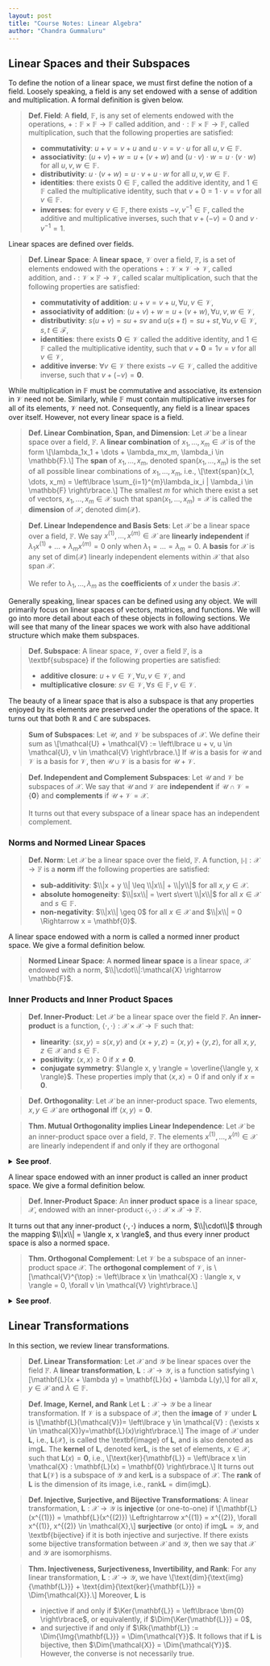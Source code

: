 ```yaml
---
layout: post
title: "Course Notes: Linear Algebra"
author: "Chandra Gummaluru"
---
```


## Linear Spaces and their Subspaces
To define the notion of a linear space, we must first define the notion of a field. Loosely speaking, a field is any set endowed with a sense of addition and multiplication. A formal definition is given below.

> **Def. Field**: A **field**, $\mathbb{F}$, is any set of elements endowed with the operations, $+: \mathbb{F} \times \mathbb{F} \rightarrow \mathbb{F}$ called addition, and $\cdot: \mathbb{F} \times \mathbb{F} \rightarrow \mathbb{F}$, called multiplication, such that the following properties are satisfied:
> - **commutativity**: $u+v = v + u$ and $u\cdot v = v \cdot u$ for all $u, v \in \mathbb{F}$.
> - **associativity**: $(u+v)+w = u+(v+w)$ and $(u\cdot v)\cdot w = u\cdot (v\cdot w)$ for all $u, v, w \in \mathbb{F}$.
> - **distributivity**: $u \cdot (v+w) = u \cdot v + u \cdot w$ for all $u, v, w \in \mathbb{F}$. 
> - **identities**: there exists $0 \in \mathbb{F}$, called the additive identity, and $1 \in \mathbb{F}$ called the multiplicative identity, such that $v + 0 = 1 \cdot v = v$ for all $v \in \mathbb{F}$.
> - **inverses**: for every $v \in \mathbb{F}$, there exists $-v, v^{-1} \in \mathbb{F}$, called the additive and multiplicative inverses, such that $v + (-v) = 0$ and $v \cdot v^{-1} = 1$. 
 
Linear spaces are defined over fields.

> **Def. Linear Space**: A **linear space**, $\mathcal{V}$ over a field, $\mathbb{F}$, is a set of elements endowed with the operations $+: \mathcal{V} \times \mathcal{V} \rightarrow \mathcal{V}$, called addition, and $\cdot: \mathcal{V} \times \mathbb{F} \rightarrow \mathcal{V}$, called scalar multiplication, such that the following properties are satisfied:
> - **commutativity of addition**: $u + v = v + u, \forall u, v \in \mathcal{V}$,
> - **associativity of addition**: $(u + v) + w = u + (v + w), \forall u, v, w \in \mathcal{V}$,
> - **distributivity**: $s(u+v) = su + sv$ and $u(s+t) = su + st, \forall u, v \in \mathcal{V}, s, t \in \mathcal{F}$,
> - **identities**: there exists $\textbf{0} \in \mathcal{V}$ called the additive identity, and $1 \in \mathbb{F}$ called the multiplicative identity, such that $v + \textbf{0} = 1v = v$  for all $v \in \mathcal{V}$,
> - **additive inverse**: $\forall v \in \mathcal{V}$ there exists $-v \in \mathcal{V}$, called the additive inverse, such that $v + (-v) = \textbf{0}$.

While multiplication in $\mathbb{F}$ must be commutative and associative, its extension in $\mathcal{V}$ need not be. Similarly, while $\mathbb{F}$ must contain multiplicative inverses for all of its elements, $\mathcal{V}$ need not. Consequently,  any field is a linear spaces over itself. However, not every linear space is a field.

> **Def. Linear Combination, Span, and Dimension**: Let $\mathcal{X}$ be a linear space over a field, $\mathbb{F}$. A **linear combination** of $x_1, \dots, x_m \in \mathcal{X}$ is of the form
> \\[\lambda_1x_1 + \dots + \lambda_mx_m, \lambda_i \in \mathbb{F}.\\]
> The **span** of $x_1, \dots, x_m$, denoted $\text{span}(x_1, \dots, x_m)$ is the set of all possible linear combinations of $x_1, \dots, x_m$, i.e.,
> \\[\text{span}(x_1, \dots, x_m) = \left\lbrace \sum_{i=1}^{m}\lambda_ix_i | \lambda_i \in \mathbb{F} \right\rbrace.\\]
> The smallest $m$ for which there exist a set of vectors, $x_1, \dots, x_m \in \mathcal{X}$ such that $\text{span}(x_1, \dots, x_m) = \mathcal{X}$ is called the **dimension** of $\mathcal{X}$, denoted $\text{dim}(\mathcal{X})$.

> **Def. Linear Independence and Basis Sets**: Let $\mathcal{X}$ be a linear space over a field, $\mathbb{F}$. We say $x^{(1)}, \dots, x^{(m)} \in \mathcal{X}$ are **linearly independent** if $\lambda_1x^{(1)} + \dots + \lambda_mx^{(m)} = 0$ only when $\lambda_1 = \dots = \lambda_m = 0$. A **basis** for $\mathcal{X}$ is any set of $\text{dim}(\mathcal{X})$ linearly independent elements within $\mathcal{X}$ that also span $\mathcal{X}$.
> <br><br>
> We refer to $\lambda_1, \dots, \lambda_m$ as the **coefficients** of $x$ under the basis $\mathscr{X}$.

Generally speaking, linear spaces can be defined using any object. We will primarily focus on linear spaces of vectors, matrices, and functions. We will go into more detail about each of these objects in following sections. We will see that many of the linear spaces we work with also have additional structure which make them subspaces.
> **Def. Subspace**: A linear space, $\mathcal{V}$, over a field $\mathbb{F}$, is a \textbf{subspace} if the following properties are satisfied:
> - **additive closure**: $u + v \in \mathcal{V}, \forall u, v \in \mathcal{V}$, and
> - **multiplicative closure**: $sv \in \mathcal{V}, \forall s \in \mathbb{F}, v \in \mathcal{V}$.

The beauty of a linear space that is also a subspace is that any properties enjoyed by its elements are preserved under the operations of the space. It turns out that both $\mathbb{R}$ and $\mathbb{C}$ are subspaces.
> **Sum of Subspaces**: Let $\mathcal{U}$, and $\mathcal{V}$ be subspaces of $\mathcal{X}$. We define their sum as
> \\[\mathcal{U} + \mathcal{V} := \left\lbrace u + v, u \in \mathcal{U}, v \in \mathcal{V} \right\rbrace.\\]
> If $\mathscr{U}$ is a basis for $\mathcal{U}$ and $\mathscr{V}$ is a basis for $\mathcal{V}$, then $\mathscr{U} \cup \mathscr{V}$ is a basis for $\mathcal{U} + \mathcal{V}$.

> **Def. Independent and Complement Subspaces**: Let $\mathcal{U}$ and $\mathcal{V}$ be subspaces of $\mathcal{X}$. We say that $\mathcal{U}$ and $\mathcal{V}$ are **independent** if $\mathcal{U} \cap \mathcal{V} = \left\lbrace \textbf{0} \right\rbrace$ and **complements** if $\mathcal{U} + \mathcal{V} = \mathcal{X}$.
> <br><br>
> It turns out that every subspace of a linear space has an independent complement.

### Norms and Normed Linear Spaces
> **Def. Norm**: Let $\mathcal{X}$ be a linear space over the field, $\mathbb{F}$. A function, $\|\cdot\|: \mathcal{X} \rightarrow \mathbb{F}$ is a **norm** iff the following properties are satisfied:
> -  **sub-additivity**: $\\|x + y \\| \leq \\|x\\| + \\|y\\|$ for all $x, y \in \mathcal{X}$.
> -  **absolute homogeneity**: $\\|sx\\| = \vert s\vert \\|x\\|$ for all $x \in \mathcal{X}$ and $s \in \mathbb{F}$.
> -  **non-negativity**: $\\|x\\| \geq 0$ for all $x \in \mathcal{X}$ and $\\|x\\| = 0 \Rightarrow x = \mathbf{0}$.

A linear space endowed with a norm is called a normed inner product space. We give a formal definition below.
> **Normed Linear Space**: A **normed linear space** is a linear space, $\mathcal{X}$ endowed with a norm, $\\|\cdot\\|:\mathcal{X} \rightarrow \mathbb{F}$.

### Inner Products and Inner Product Spaces
> **Def. Inner-Product**: Let $\mathcal{X}$ be a linear space over the field $\mathbb{F}$. An **inner-product** is a function, $\langle \cdot, \cdot \rangle: \mathcal{X} \times \mathcal{X} \rightarrow \mathbb{F}$ such that:
> -  **linearity**: $\langle sx, y \rangle = s\langle x, y\rangle$ and $\langle x + y, z \rangle = \langle x, y \rangle + \langle y, z \rangle$, for all $x, y, z \in \mathcal{X}$ and $s \in \mathbb{F}$.
> -  **positivity**: $\langle x, x \rangle \geq 0$ if $x \neq \mathbf{0}$.
> -  **conjugate symmetry**: $\langle x, y \rangle = \overline{\langle y, x \rangle}$.
> These properties imply that $\langle x, x \rangle = 0$ if and only if $x = \mathbf{0}$.

> **Def. Orthogonality**: Let $\mathcal{X}$ be an inner-product space. Two elements, $x, y \in \mathcal{X}$ are **orthogonal** iff $\langle x, y \rangle = \mathbf{0}$.

> **Thm. Mutual Orthogonality implies Linear Independence**: Let $\mathcal{X}$ be an inner-product space over a field, $\mathbb{F}$. The elements $x^{(1)}, \dots, x^{(n)} \in \mathcal{X}$ are linearly independent if and only if they are orthogonal

<details>
 <summary><strong>See proof</strong>.</summary>
<p>
Assume $x^{(1)}, \dots, x^{(n)}$ are mutually orthogonal, i.e., $\langle x^{(i)}, x^{(j)} \rangle = \mathbf{0}$ for all $i \neq j$, but that they are not linearly independent, i.e.,
\[\sum_{i=1}^{n}\lambda_ix^{(i)} = \mathbf{0}\]
and $\lambda_k \neq 0$ for some $k$. Taking the inner-product of both sides of the above equation with $x^{(j)}$, we have
\[\left\langle x^{(k)}, \sum_{i=1}^{n}\lambda_ix^{(i)}\right\rangle = \lambda_k\langle x^{(k)}, x^{(k)} \rangle = \langle x^{(k)}, \mathbf{0} \rangle = 0.\]
This is a contradiction since $\langle x^{(k)}, x^{(k)} \rangle \neq 0$.
<br>
$\blacksquare$
</p>
</details>

A linear space endowed with an inner product is called an inner product space. We give a formal definition below.
> **Def. Inner-Product Space**: An **inner product space** is a linear space, $\mathcal{X}$, endowed with an inner-product $\langle \cdot, \cdot \rangle: \mathcal{X} \times \mathcal{X} \rightarrow \mathbb{F}$.

It turns out that any inner-product $\langle \cdot, \cdot \rangle$ induces a norm, $\\|\cdot\\|$ through the mapping $\\|x\\| = \langle x, x \rangle$, and thus every inner product space is also a normed space.
> **Thm. Orthogonal Complement**: Let $\mathcal{V}$ be a subspace of an inner-product space $\mathcal{X}$. The **orthogonal complemen**t of $\mathcal{V}$, is
> \\[\mathcal{V}^{\top} := \left\lbrace x \in \mathcal{X} : \langle x, v \rangle = 0, \forall v \in \mathcal{V} \right\rbrace.\\]

<details>
 <summary><strong>See proof</strong>.</summary>
<p>
Clearly $\mathcal{V}$ and $\mathcal{V}^{\top}$ are independent. Indeed, $v \in (\mathcal{V}^{\top} \cap \mathcal{V}) \Leftrightarrow \langle v, v \rangle = 0 \Leftrightarrow v = 0$. $\blacksquare$
</p>
</details>


## Linear Transformations
In this section, we review linear transformations.
> **Def. Linear Transformation**: Let $\mathcal{X}$ and $\mathcal{Y}$ be linear spaces over the field $\mathbb{F}$. A **linear transformation**, $\mathbf{L}: \mathcal{X} \rightarrow \mathcal{Y}$, is a function satisfying
> \\[\mathbf{L}(x + \lambda y) = \mathbf{L}(x) + \lambda L(y),\\]
> for all $x, y \in \mathcal{X}$ and $\lambda \in \mathbb{F}$.

> **Def. Image, Kernel, and Rank** Let $\mathbf{L}: \mathcal{X} \rightarrow \mathcal{Y}$ be a linear transformation. If $\mathcal{V}$ is a subspace of $\mathcal{X}$, then the **image** of $\mathcal{V}$ under $\mathbf{L}$ is
> \\[\mathbf{L}(\mathcal{V})= \left\lbrace y \in \mathcal{V} : (\exists x \in \mathcal{X})y=\mathbf{L}(x)\right\rbrace.\\]
> The image of $\mathcal{X}$ under $\mathbf{L}$, i.e., $\mathbf{L}(\mathcal{X})$, is called the \textbf{image} of $\mathbf{L}$, and is also denoted as $\text{img}{\mathbf{L}}$. The **kernel** of $\mathbf{L}$, denoted $\text{ker}{\mathbf{L}}$, is the set of elements, $x \in \mathcal{X}$, such that $\mathbf{L}(x) = \mathbf{0}$, i.e.,
> \\[\text{ker}{\mathbf{L}} = \left\lbrace x \in \mathcal{X} : \mathbf{L}(x) = \mathbf{0} \right\rbrace.\\]
> It turns out that $\mathbf{L}(\mathcal{V})$ is a subspace of $\mathcal{Y}$ and $\text{ker}{\mathbf{L}}$ is a subspace of $\mathcal{X}$. The **rank** of $\mathbf{L}$ is the dimension of its image, i.e., $\text{rank}{\mathbf{L}} = \text{dim}{(\text{img}{\mathbf{L}})}$.

> **Def. Injective, Surjective, and Bijective Transformations**: A linear transformation, $\mathbf{L}: \mathcal{X} \rightarrow \mathcal{Y}$ is **injective** (or one-to-one) if
> \\[\mathbf{L}(x^{(1)}) = \mathbf{L}(x^{(2)}) \Leftrightarrow x^{(1)} = x^{(2)}, \forall x^{(1)}, x^{(2)} \in \mathcal{X},\\]
> **surjective** (or onto) if $\text{img}{\mathbf{L}} = \mathcal{Y}$, and \textbf{bijective} if it is both injective and surjective. If there exists some bijective
> transformation between $\mathcal{X}$ and $\mathcal{Y}$, then we say that $\mathcal{X}$ and $\mathcal{Y}$ are isomorphisms.

> **Thm. Injectiveness, Surjectiveness, Invertibility, and Rank**:
> For any linear transformation, $\mathbf{L}: \mathcal{X} \rightarrow \mathcal{Y}$, we have
\\[\text{dim}{\text{img}{\mathbf{L}}} + \text{dim}{\text{ker}{\mathbf{L}}} = \Dim{\mathcal{X}}.\\] Moreover, $\mathbf{L}$ is
> -  injective if and only if $\Ker{\mathbf{L}} = \left\lbrace \bm{0} \right\rbrace$, or equivalently, if $\Dim{\Ker{\mathbf{L}}} = 0$,
> -  and surjective if and only if $\Rk{\mathbf{L}} := \Dim{\Img{\mathbf{L}}} = \Dim{\mathcal{Y}}$.
> It follows that if $\mathbf{L}$ is bijective, then $\Dim{\mathcal{X}} = \Dim{\mathcal{Y}}$. However, the converse is not necessarily true.
